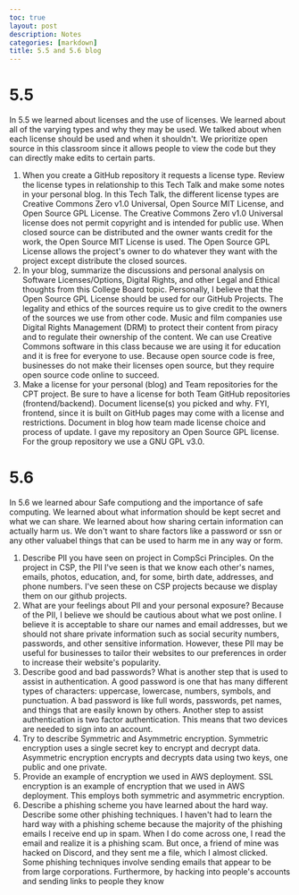 ```yaml
---
toc: true
layout: post
description: Notes
categories: [markdown]
title: 5.5 and 5.6 blog
---
```


# 5.5
In 5.5 we learned about licenses and the use of licenses. We learned about all of the varying types and why they may be used. We talked about when each license should be used and when it shouldn't. We prioritize open source in this classroom since it allows people to view the code but they can directly make edits to certain parts.

1. When you create a GitHub repository it requests a license type. Review the license types in relationship to this Tech Talk and make some notes in your personal blog.
In this Tech Talk, the different license types are Creative Commons Zero v1.0 Universal, Open Source MIT License, and Open Source GPL License. The Creative Commons Zero v1.0 Universal license does not permit copyright and is intended for public use. When closed source can be distributed and the owner wants credit for the work, the Open Source MIT License is used. The Open Source GPL License allows the project's owner to do whatever they want with the project except distribute the closed sources.
2. In your blog, summarize the discussions and personal analysis on Software Licenses/Options, Digital Rights, and other Legal and Ethical thoughts from this College Board topic.
Personally, I believe that the Open Source GPL License should be used for our GitHub Projects. The legality and ethics of the sources require us to give credit to the owners of the sources we use from other code. Music and film companies use Digital Rights Management (DRM) to protect their content from piracy and to regulate their ownership of the content. We can use Creative Commons software in this class because we are using it for education and it is free for everyone to use. Because open source code is free, businesses do not make their licenses open source, but they require open source code online to succeed.
3. Make a license for your personal (blog) and Team repositories for the CPT project. Be sure to have a license for both Team GitHub repositories (frontend/backend). Document license(s) you picked and why. FYI, frontend, since it is built on GitHub pages may come with a license and restrictions. Document in blog how team made license choice and process of update.
I gave my repository an Open Source GPL license. For the group  repository we use a GNU GPL v3.0. 

# 5.6
In 5.6 we learned abour Safe computiong and the importance of safe computing. We learned about what information should be kept secret and what we can share. We learned about how sharing certain information can actually harm us. We don't want to share factors like a password or ssn or any other valuabel things that can be used to harm me in any way or form.

1. Describe PII you have seen on project in CompSci Principles.
On the project in CSP, the PII I've seen is that we know each other's names, emails, photos, education, and, for some, birth date, addresses, and phone numbers. I've seen these on CSP projects because we display them on our github projects.
2. What are your feelings about PII and your personal exposure?
Because of the PII, I believe we should be cautious about what we post online. I believe it is acceptable to share our names and email addresses, but we should not share private information such as social security numbers, passwords, and other sensitive information. However, these PII may be useful for businesses to tailor their websites to our preferences in order to increase their website's popularity.
3. Describe good and bad passwords? What is another step that is used to assist in authentication.
A good password is one that has many different types of characters: uppercase, lowercase, numbers, symbols, and punctuation. A bad password is like full words, passwords, pet names, and things that are easily known by others. Another step to assist authentication is two factor authentication. This means that two devices are needed to sign into an account.
4. Try to describe Symmetric and Asymmetric encryption.
Symmetric encryption uses a single secret key to encrypt and decrypt data. Asymmetric encryption encrypts and decrypts data using two keys, one public and one private.
5. Provide an example of encryption we used in AWS deployment.
SSL encryption is an example of encryption that we used in AWS deployment. This employs both symmetric and asymmetric encryption.
6. Describe a phishing scheme you have learned about the hard way. Describe some other phishing techniques.
I haven't had to learn the hard way with a phishing scheme because the majority of the phishing emails I receive end up in spam. When I do come across one, I read the email and realize it is a phishing scam. But once, a friend of mine was hacked on Discord, and they sent me a file, which I almost clicked. Some phishing techniques involve sending emails that appear to be from large corporations. Furthermore, by hacking into people's accounts and sending links to people they know